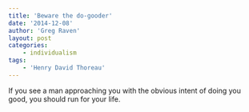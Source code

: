 ```yaml
---
title: 'Beware the do-gooder'
date: '2014-12-08'
author: 'Greg Raven'
layout: post
categories:
    - individualism
tags:
    - 'Henry David Thoreau'
---
```


If you see a man approaching you with the obvious intent of doing you good, you should run for your life.